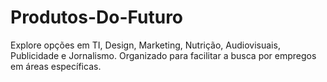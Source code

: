 # Produtos-Do-Futuro
Explore opções em TI, Design, Marketing, Nutrição, Audiovisuais, Publicidade e Jornalismo. Organizado para facilitar a busca por empregos em áreas específicas.

